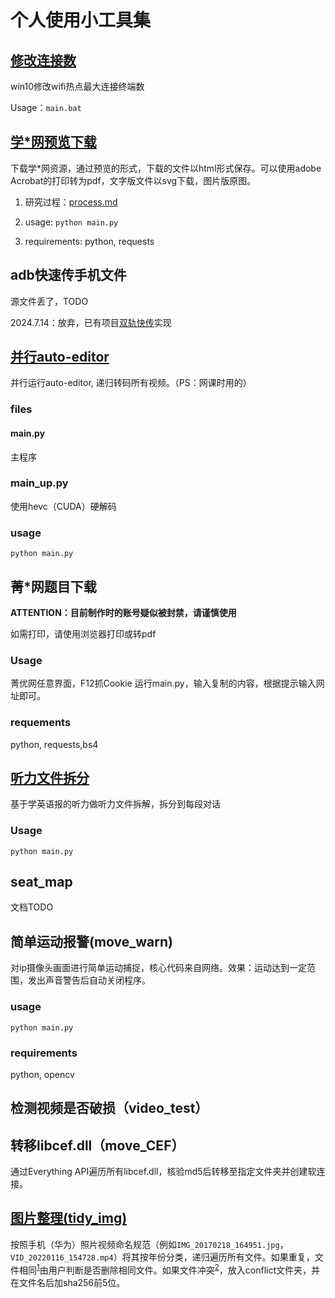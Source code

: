 # 个人使用小工具集

## [修改连接数](changeConnectionLimit)

win10修改wifi热点最大连接终端数

Usage：`main.bat`

## [学*网预览下载](zxxk_dl)

下载学*网资源，通过预览的形式，下载的文件以html形式保存。可以使用adobe Acrobat的打印转为pdf，文字版文件以svg下载，图片版原图。

1. 研究过程：[process.md](zxxk_dl/process.md)

2. usage: `python main.py`
3. requirements: python, requests

## adb快速传手机文件

源文件丢了，TODO

2024.7.14：放弃，已有项目[双轨快传](https://github.com/weixiansen574/HybridFileXfer)实现

## [并行auto-editor](mult)

并行运行auto-editor, 递归转码所有视频。（PS：网课时用的）

### files

#### main.py

主程序

### main_up.py

使用hevc（CUDA）硬解码

### usage

`python main.py`

## 菁*网题目下载

**ATTENTION：目前制作时的账号疑似被封禁，请谨慎使用**

如需打印，请使用浏览器打印或转pdf

### Usage

菁优网任意界面，F12抓Cookie
运行main.py，输入复制的内容，根据提示输入网址即可。

### requements

python, requests,bs4

## [听力文件拆分](English_Listening_cut)

基于学英语报的听力做听力文件拆解，拆分到每段对话

### Usage

`python main.py`

## seat_map

文档TODO

## 简单运动报警(move_warn)

对ip摄像头画面进行简单运动捕捉，核心代码来自网络。效果：运动达到一定范围，发出声音警告后自动关闭程序。

### usage

`python main.py`

### requirements

python, opencv

## 检测视频是否破损（video_test）



## 转移libcef.dll（move_CEF）

通过Everything API遍历所有libcef.dll，核验md5后转移至指定文件夹并创建软连接。

## [图片整理(tidy_img)](tidy_img)

按照手机（华为）照片视频命名规范（例如`IMG_20170218_164951.jpg`，`VID_20220116_154728.mp4`）将其按年份分类，递归遍历所有文件。如果重复，文件相同<sup>[1]</sup>由用户判断是否删除相同文件。如果文件冲突<sup>[2]</sup>，放入conflict文件夹，并在文件名后加sha256前5位。

[1]: 先判断文件大小，相同比较sha256值，如果均相同认为是同文件
[2]: 上述标准任一不满足
